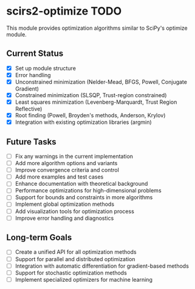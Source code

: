 # scirs2-optimize TODO

This module provides optimization algorithms similar to SciPy's optimize module.

## Current Status

- [x] Set up module structure
- [x] Error handling
- [x] Unconstrained minimization (Nelder-Mead, BFGS, Powell, Conjugate Gradient)
- [x] Constrained minimization (SLSQP, Trust-region constrained)
- [x] Least squares minimization (Levenberg-Marquardt, Trust Region Reflective)
- [x] Root finding (Powell, Broyden's methods, Anderson, Krylov)
- [x] Integration with existing optimization libraries (argmin)

## Future Tasks

- [ ] Fix any warnings in the current implementation
- [ ] Add more algorithm options and variants
- [ ] Improve convergence criteria and control
- [ ] Add more examples and test cases
- [ ] Enhance documentation with theoretical background
- [ ] Performance optimizations for high-dimensional problems
- [ ] Support for bounds and constraints in more algorithms
- [ ] Implement global optimization methods
- [ ] Add visualization tools for optimization process
- [ ] Improve error handling and diagnostics

## Long-term Goals

- [ ] Create a unified API for all optimization methods
- [ ] Support for parallel and distributed optimization
- [ ] Integration with automatic differentiation for gradient-based methods
- [ ] Support for stochastic optimization methods
- [ ] Implement specialized optimizers for machine learning